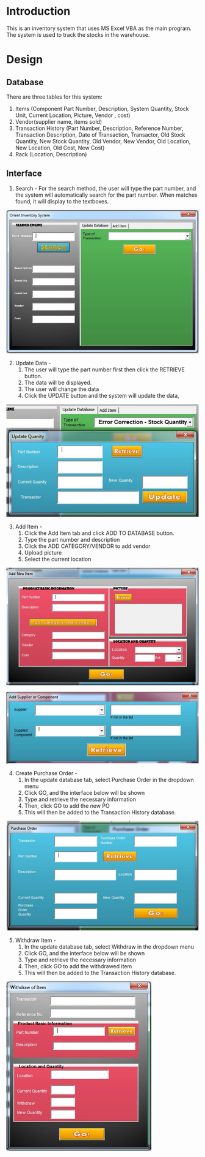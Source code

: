 # Introduction
This is an inventory system that uses MS Excel VBA as the main program.
The system is used to track the stocks in the warehouse.

# Design

## Database
There are three tables for this system:
1. Items (Component Part Number, Description, System
Quantity, Stock Unit, Current 
Location, Picture, Vendor , cost)
2. Vendor(supplier name, items sold)
3. Transaction History (Part Number,	Description,	Reference Number,	Transaction Description,	Date of Transaction,	Transactor,	Old Stock Quantity,	New Stock Quantity,	Old Vendor,	New Vendor,	Old Location,	New Location,	Old Cost,	New Cost)
4. Rack (Location, Description)

## Interface
1. Search - 
For the search method, the user will type the part number, and the system will automatically search for the part number.
When matches found, it will display to the textboxes.

![Home](/interface/home.JPG)

2. Update Data - 
    1. The user will type the part number first then click the RETRIEVE button.
    2. The data will be displayed.
    3. The user will change the data
    4. Click the UPDATE button and the system will update the data,


![Update](/interface/errorcorrection.JPG)

3. Add Item - 
    1. Click the Add Item tab and click ADD TO DATABASE button.
    2. Type the part number and description
    3. Click the ADD CATEGORY/VENDOR to add vendor
    4. Upload picture
    5. Select the current location
   
![Add](/interface/additem.JPG)

![Add Supplier](/interface/addsupplier.JPG)

4. Create Purchase Order - 
    1. In the update database tab, select Purchase Order in the dropdown menu
    2. Click GO, and the interface below will be shown
    3. Type and retrieve the necessary information
    4. Then, click GO to add the new PO
    5. This will then be added to the Transaction History database.

![Create Purchase](/interface/po.JPG)

5. Withdraw Item - 
    1. In the update database tab, select Withdraw in the dropdown menu
    2. Click GO, and the interface below will be shown
    3. Type and retrieve the necessary information
    4. Then, click GO to add the withdrawed item
    5. This will then be added to the Transaction History database.

![Withdraw](/interface/withdraw.JPG)
